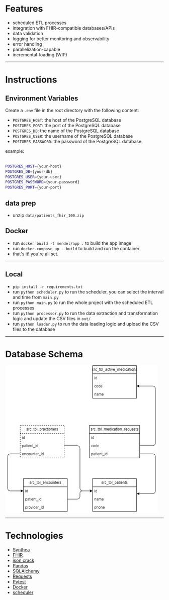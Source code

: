 # Features

- scheduled ETL processes
- integration with FHIR-compatible databases/APIs
- data validation
- logging for better monitoring and observability
- error handling
- parallelization-capable
- incremental-loading (WIP)

---

# Instructions

## Environment Variables

Create a `.env` file in the root directory with the following content:

- `POSTGRES_HOST`: the host of the PostgreSQL database
- `POSTGRES_PORT`: the port of the PostgreSQL database
- `POSTGRES_DB`: the name of the PostgreSQL database
- `POSTGRES_USER`: the username of the PostgreSQL database
- `POSTGRES_PASSWORD`: the password of the PostgreSQL database

example:

```bash

POSTGRES_HOST={your-host}
POSTGRES_DB={your-db}
POSTGRES_USER={your-user}
POSTGRES_PASSWORD={your-password}
POSTGRES_PORT={your-port}

```

## data prep

- unzip `data/patients_fhir_100.zip`

## Docker

- run `docker build -t mendel/app .` to build the app image
- run `docker-compose up --build` to build and run the container
- that's it! you're all set.

<!-- - Run `docker-compose exec mendel python -m pytest` to run the tests
- Run `docker-compose exec mendel python -m pytest --cov-report=html` to run the tests and generate an HTML coverage report -->

---

## Local

- `pip install -r requirements.txt`
- run `python scheduler.py` to run the scheduler, you can select the interval and time from `main.py`
- run `python main.py` to run the whole project with the scheduled ETL processes
- run `python processor.py` to run the data extraction and transformation logic and update the CSV files in `out/`
- run `python loader.py` to run the data loading logic and upload the CSV files to the database

<!-- - `python -m pytest` -->

---

# Database Schema

![schema](resources/database_schema.png)

---

# Technologies

- [Synthea](https://github.com/synthetichealth/synthea)
- [FHIR](https://www.hl7.org/fhir/)
- [json crack](https://github.com/AykutSarac/jsoncrack.com)
- [Pandas](https://pandas.pydata.org/)
- [SQLAlchemy](https://www.sqlalchemy.org/)
- [Requests](https://requests.readthedocs.io/en/latest/)
- [Pytest](https://docs.pytest.org/en/7.1.x/)
- [Docker](https://www.docker.com/)
- [scheduler](https://pypi.org/project/schedule/)
